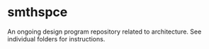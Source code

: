 # smthspce
An ongoing design program repository related to architecture. See individual folders for instructions.
